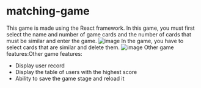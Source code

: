 # matching-game
This game is made using the React framework.
In this game, you must first select the name and number of game cards and the number of cards that must be similar and enter the game.
![image](https://user-images.githubusercontent.com/33550941/135073388-07b65eb7-8fc5-4c04-9a21-49e349ef5c81.png)
In the game, you have to select cards that are similar and delete them.
![image](https://user-images.githubusercontent.com/33550941/135073929-cb9cdd34-f698-4c72-a05a-0ebbb5f2497b.png)
Other game features:Other game features:
* Display user record
* Display the table of users with the highest score
* Ability to save the game stage and reload it
